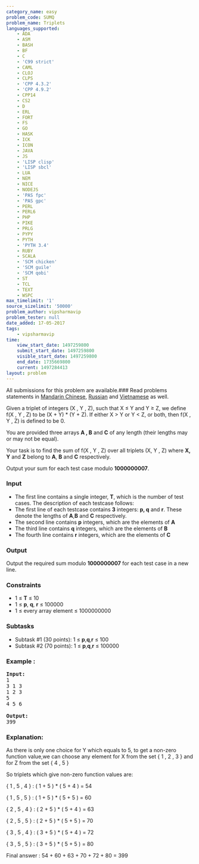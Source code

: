 ```yaml
---
category_name: easy
problem_code: SUMQ
problem_name: Triplets
languages_supported:
    - ADA
    - ASM
    - BASH
    - BF
    - C
    - 'C99 strict'
    - CAML
    - CLOJ
    - CLPS
    - 'CPP 4.3.2'
    - 'CPP 4.9.2'
    - CPP14
    - CS2
    - D
    - ERL
    - FORT
    - FS
    - GO
    - HASK
    - ICK
    - ICON
    - JAVA
    - JS
    - 'LISP clisp'
    - 'LISP sbcl'
    - LUA
    - NEM
    - NICE
    - NODEJS
    - 'PAS fpc'
    - 'PAS gpc'
    - PERL
    - PERL6
    - PHP
    - PIKE
    - PRLG
    - PYPY
    - PYTH
    - 'PYTH 3.4'
    - RUBY
    - SCALA
    - 'SCM chicken'
    - 'SCM guile'
    - 'SCM qobi'
    - ST
    - TCL
    - TEXT
    - WSPC
max_timelimit: '1'
source_sizelimit: '50000'
problem_author: vipsharmavip
problem_tester: null
date_added: 17-05-2017
tags:
    - vipsharmavip
time:
    view_start_date: 1497259800
    submit_start_date: 1497259800
    visible_start_date: 1497259800
    end_date: 1735669800
    current: 1497284413
layout: problem
---
```

All submissions for this problem are available.### Read problems statements in [Mandarin Chinese](http://www.codechef.com/download/translated/JUNE17/mandarin/SUMQ.pdf), [Russian](http://www.codechef.com/download/translated/JUNE17/russian/SUMQ.pdf) and [Vietnamese](http://www.codechef.com/download/translated/JUNE17/vietnamese/SUMQ.pdf) as well.

Given a triplet of integers (X , Y , Z), such that X ≤ Y and Y ≥ Z, we define f(X , Y , Z) to be (X + Y) \* (Y + Z). If either X &gt; Y or Y &lt; Z, or both, then f(X , Y , Z) is defined to be 0.

You are provided three arrays  **A , B** and **C**  of any length (their lengths may or may not be equal).

Your task is to find the sum of f(X , Y , Z) over all triplets (X, Y , Z) where  **X, Y** and **Z**  belong to  **A**, **B** and **C** respectively.

 Output your sum for each test case modulo **1000000007**.

### Input

- The first line contains a single integer, **T**, which is the number of test cases. The description of each testcase follows:
- The first line of each testcase contains **3** integers: **p, q** and **r**. These denote the lengths of **A**,**B** and **C** respectively.
- The second line contains **p** integers, which are the elements of **A**
- The third line contains **q** integers, which are the elements of **B**
- The fourth line contains **r** integers, which are the elements of **C**

### Output

 Output the required sum modulo  **1000000007**  for each test case in a new line.

### Constraints

- 1 ≤ **T** ≤ 10
- 1 ≤ **p**, **q**, **r** ≤ 100000
- 1 ≤ every array element ≤ 1000000000

### Subtasks 

- Subtask #1 (30 points): 1 ≤ **p**,**q**,**r** ≤ 100
- Subtask #2 (70 points): 1 ≤ **p**,**q**,**r** ≤ 100000

### Example : 

<pre><b>Input:</b>
1 
3 1 3
1 2 3
5
4 5 6

<b>Output:</b>
399
</pre>
### Explanation: 

 As there is only one choice for Y which equals to 5, to get a non-zero function value,we can choose any element for X from the set { 1 , 2 , 3 } and for Z from the set { 4 , 5 }

So triplets which give non-zero function values are:

 { 1 , 5 , 4 } : ( 1 + 5 ) \* ( 5 + 4 ) = 54

{ 1 , 5 , 5 } : ( 1 + 5 ) \* ( 5 + 5 ) = 60

{ 2 , 5 , 4 } : ( 2 + 5 ) \* ( 5 + 4 ) = 63

{ 2 , 5 , 5 } : ( 2 + 5 ) \* ( 5 + 5 ) = 70

{ 3 , 5 , 4 } : ( 3 + 5 ) \* ( 5 + 4 ) = 72

{ 3 , 5 , 5 } : ( 3 + 5 ) \* ( 5 + 5 ) = 80

Final answer : 54 + 60 + 63 + 70 + 72 + 80 = 399
